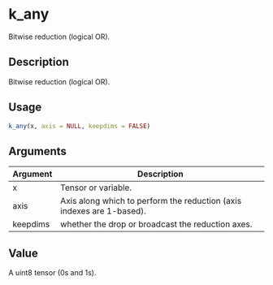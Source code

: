 # k_any


Bitwise reduction (logical OR).




## Description

Bitwise reduction (logical OR).





## Usage
```r
k_any(x, axis = NULL, keepdims = FALSE)
```




## Arguments


Argument      |Description
------------- |----------------
x | Tensor or variable.
axis | Axis along which to perform the reduction (axis indexes are 1-based).
keepdims | whether the drop or broadcast the reduction axes.





## Value

A uint8 tensor (0s and 1s).





